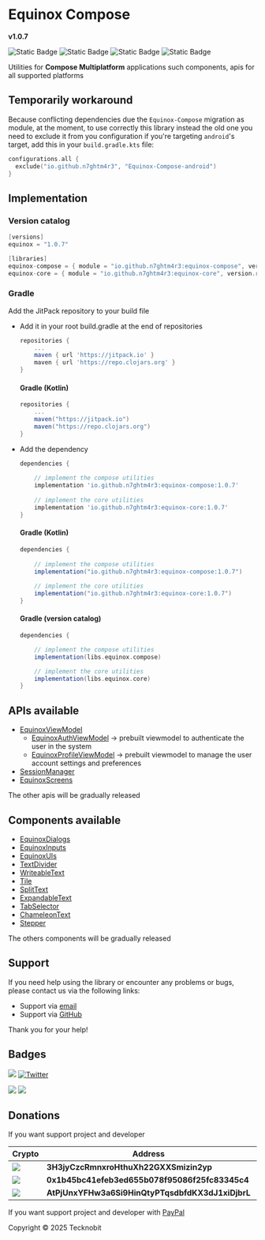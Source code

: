 # Equinox Compose

**v1.0.7**

![Static Badge](https://img.shields.io/badge/android-4280511051?link=https%3A%2F%2Fplay.google.com%2Fstore%2Fapps%2Fdetails%3Fid%3Dcom.tecknobit.ametista)
![Static Badge](https://img.shields.io/badge/ios-445E91?link=https%3A%2F%2Fimg.shields.io%2Fbadge%2Fandroid-4280511051)
![Static Badge](https://img.shields.io/badge/desktop-006874?link=https%3A%2F%2Fimg.shields.io%2Fbadge%2Fandroid-4280511051)
![Static Badge](https://img.shields.io/badge/wasmjs-834C74?link=https%3A%2F%2Fimg.shields.io%2Fbadge%2Fandroid-4280511051)

Utilities for **Compose Multiplatform** applications such components, apis for all supported platforms

## Temporarily workaround

Because conflicting dependencies due the `Equinox-Compose` migration as module, at the moment, to use correctly this
library instead the old one you need to exclude it from you configuration if you're targeting `android`'s target, add
this
in your `build.gradle.kts` file:

```kotlin
configurations.all {
  exclude("io.github.n7ghtm4r3", "Equinox-Compose-android")
}
```

## Implementation

### Version catalog

```gradle
[versions]
equinox = "1.0.7"

[libraries]
equinox-compose = { module = "io.github.n7ghtm4r3:equinox-compose", version.ref = "equinox" }
equinox-core = { module = "io.github.n7ghtm4r3:equinox-core", version.ref = "equinox" }
```

### Gradle

Add the JitPack repository to your build file

- Add it in your root build.gradle at the end of repositories

    ```gradle
    repositories {
        ...
        maven { url 'https://jitpack.io' }
        maven { url 'https://repo.clojars.org' }
    }
    ```

  #### Gradle (Kotlin)

    ```gradle
    repositories {
        ...
        maven("https://jitpack.io")
        maven("https://repo.clojars.org")
    }
    ```

- Add the dependency

    ```gradle
    dependencies {
       
        // implement the compose utilities
        implementation 'io.github.n7ghtm4r3:equinox-compose:1.0.7'
        
        // implement the core utilities
        implementation 'io.github.n7ghtm4r3:equinox-core:1.0.7'
    }
    ```

  #### Gradle (Kotlin)

    ```gradle
    dependencies {
        
        // implement the compose utilities
        implementation("io.github.n7ghtm4r3:equinox-compose:1.0.7")
        
        // implement the core utilities
        implementation("io.github.n7ghtm4r3:equinox-core:1.0.7")
    }
    ```

  #### Gradle (version catalog)

    ```gradle
    dependencies {
    
        // implement the compose utilities
        implementation(libs.equinox.compose)
    
        // implement the core utilities
        implementation(libs.equinox.core)
    }
    ```

## APIs available
- [EquinoxViewModel](../documd/compose/apis/EquinoxViewModel.md)
    - [EquinoxAuthViewModel](src/commonMain/kotlin/com/tecknobit/equinoxcompose/helpers/viewmodels/EquinoxAuthViewModel.kt) ->
      prebuilt viewmodel to authenticate the user in the system
    - [EquinoxProfileViewModel](src/commonMain/kotlin/com/tecknobit/equinoxcompose/helpers/viewmodels/EquinoxProfileViewModel.kt) ->
      prebuilt viewmodel to manage the user account settings and preferences
- [SessionManager](../documd/compose/apis/SessionManager.md)
- [EquinoxScreens](../documd/compose/apis/EquinoxScreens.md)

The other apis will be gradually released

## Components available

- [EquinoxDialogs](src/commonMain/kotlin/com/tecknobit/equinoxcompose/components/EquinoxDialogs.kt)
- [EquinoxInputs](src/commonMain/kotlin/com/tecknobit/equinoxcompose/components/EquinoxInputs.kt)
- [EquinoxUIs](src/commonMain/kotlin/com/tecknobit/equinoxcompose/components/EquinoxUIs.kt)
- [TextDivider](../documd/compose/components/textdivider/TextDivider.md)
- [WriteableText](../documd/compose/components/writeabletext/WriteableText.md)
- [Tile](../documd/compose/components/tile/Tile.md)
- [SplitText](../documd/compose/components/splittext/SplitText.md)
- [ExpandableText](../documd/compose/components/expandabletext/ExpandableText.md)
- [TabSelector](../documd/compose/components/tabselector/TabSelector.md)
- [ChameleonText](../documd/compose/components/chameleontext/ChameleonText.md)
- [Stepper](../documd/compose/components/stepper/Stepper.md)

The others components will be gradually released



## Support

If you need help using the library or encounter any problems or bugs, please contact us via the following links:

- Support via <a href="mailto:infotecknobitcompany@gmail.com">email</a>
- Support via <a href="https://github.com/N7ghtm4r3/Equinox/issues/new">GitHub</a>

Thank you for your help!

## Badges

[![](https://img.shields.io/badge/Google_Play-414141?style=for-the-badge&logo=google-play&logoColor=white)](https://play.google.com/store/apps/developer?id=Tecknobit)
[![Twitter](https://img.shields.io/badge/Twitter-1DA1F2?style=for-the-badge&logo=twitter&logoColor=white)](https://twitter.com/tecknobit)

[![](https://img.shields.io/badge/Jetpack%20Compose-4285F4.svg?style=for-the-badge&logo=Jetpack-Compose&logoColor=white)](https://www.jetbrains.com/lp/compose-multiplatform/)
[![](https://img.shields.io/badge/Kotlin-B125EA?style=for-the-badge&logo=kotlin&logoColor=white)](https://kotlinlang.org/)

## Donations

If you want support project and developer

| Crypto                                                                                              | Address                                          | Network  |
|-----------------------------------------------------------------------------------------------------|--------------------------------------------------|----------|
| ![](https://img.shields.io/badge/Bitcoin-000000?style=for-the-badge&logo=bitcoin&logoColor=white)   | **3H3jyCzcRmnxroHthuXh22GXXSmizin2yp**           | Bitcoin  |
| ![](https://img.shields.io/badge/Ethereum-3C3C3D?style=for-the-badge&logo=Ethereum&logoColor=white) | **0x1b45bc41efeb3ed655b078f95086f25fc83345c4**   | Ethereum |
| ![](https://img.shields.io/badge/Solana-000?style=for-the-badge&logo=Solana&logoColor=9945FF)       | **AtPjUnxYFHw3a6Si9HinQtyPTqsdbfdKX3dJ1xiDjbrL** | Solana   |

If you want support project and developer
with <a href="https://www.paypal.com/donate/?hosted_button_id=5QMN5UQH7LDT4">PayPal</a>

Copyright © 2025 Tecknobit
